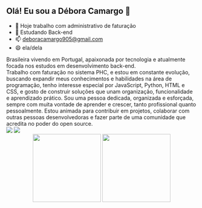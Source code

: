 ## Olá! Eu sou a Débora Camargo 👋

- 🔭 Hoje trabalho com administrativo de faturação
- 🌱 Estudando Back-end
- 📫 deboracamargo905@gmail.com
- 😄 ela/dela
<div> 
Brasileira vivendo em Portugal, apaixonada por tecnologia e atualmente focada nos estudos em desenvolvimento back-end.
<div> 
Trabalho com faturação no sistema PHC, e estou em constante evolução, buscando expandir meus conhecimentos e habilidades na área de programação, tenho interesse especial por JavaScript, Python, HTML e CSS, e gosto de construir soluções que unam organização, funcionalidade e aprendizado prático.
Sou uma pessoa dedicada, organizada e esforçada, sempre com muita vontade de aprender e crescer, tanto profissional quanto pessoalmente. Estou animada para contribuir em projetos, colaborar com outras pessoas desenvolvedoras e fazer parte de uma comunidade que acredita no poder do open source.
<div> 
  <a href="https://instagram.com/deecamargo_" target="_blank"><img src="https://img.shields.io/badge/-Instagram-%23E4405F?style=for-the-badge&logo=instagram&logoColor=white" target="_blank"></a>
  <a href = "mailto:deboracamargo905@gmail.com"><img src="https://img.shields.io/badge/-Gmail-%23333?style=for-the-badge&logo=gmail&logoColor=white" target="_blank"></a>
  
<div align="center">
  <img height="180em" src="https://github-readme-stats.vercel.app/api?username=deboraca&show_icons=true&theme=tokyonight" />
  <img height="180em" src="https://github-readme-stats.vercel.app/api/top-langs/?username=deboraca&layout=compact&theme=tokyonight" />
</div>
